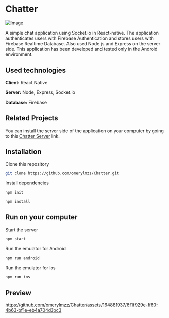 # Chatter

![Image](https://github.com/user-attachments/assets/f607fa3a-7db7-48ff-a9cd-f13abd567c86)

A simple chat application using Socket.io in React-native. The application authenticates users with Firebase Authentication and stores users with Firebase Realtime Database. Also used Node.js and Express on the server side. This application has been developed and tested only in the Android environment.

## Used technologies 

**Client:** React Native

**Server:** Node, Express, Socket.io

**Database:** Firebase

## Related Projects

You can install the server side of the application on your computer by going to this [Chatter Server](https://github.com/omerylmzz/Chatter-Server) link.
  
## Installation 

Clone this repository

```bash
git clone https://github.com/omerylmzz/Chatter.git
```

Install dependencies

```bash
npm init
```

```bash
npm install
```
    
## Run on your computer 

Start the server

```bash
npm start
```

Run the emulator for Android

```bash
npm run android
```

Run the emulator for Ios

```bash
npm run ios
```

## Preview

https://github.com/omerylmzz/Chatter/assets/164881937/6f1f929e-ff60-4b63-bf1e-eb4a704d3bc3
